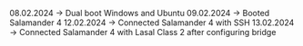 08.02.2024 -> Dual boot Windows and Ubuntu
09.02.2024 -> Booted Salamander 4
12.02.2024 -> Connected Salamander 4 with SSH 
13.02.2024 -> Connected Salamander 4 with Lasal Class 2 after configuring bridge